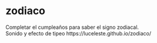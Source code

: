 # zodiaco
<p align="left">
Completar el cumpleaños para saber el signo zodiacal. <br>
Sonido y efecto de tipeo 
https://luceleste.github.io/zodiaco/</p>


